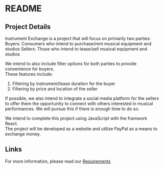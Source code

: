 <h1>README</h1>  
  
<h2>Project Details</h2>  
Instrument Exchange is a project that will focus on primarily two parties:  
Buyers: Consumers who intend to purchase/rent musical equipment and studios  
Sellers: Those who intend to lease/sell musical equipment and studios  
  
We intend to also include filter options for both parties to provide convenience for buyers.  
These features include:    
1. Filtering by instrument/lease duration for the buyer  
2. Filtering by price and location of the seller  
  
If possible, we also intend to integrate a social media platform for the sellers to offer them the opportunity to connect with others interested in musical performances. We will pursue this if there is enough time to do so.  
  
We intend to complete this project using JavaScript with the framwork React.  
The project will be developed as a website and utilize PayPal as a means to exchange money.  
  
<h2>Links</h2>  

For more information, please read our [Requirements](https://github.com/nyu-software-engineering/instrument-exchange/blob/master/REQUIREMENTS.md)

